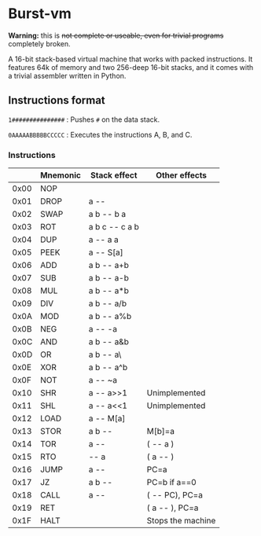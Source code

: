 # Burst-vm

**Warning:** this is ~~not complete or useable, even for trivial programs~~ completely broken.

A 16-bit stack-based virtual machine that works with packed instructions. It features 64k of memory and two 256-deep 16-bit stacks, and it comes with a trivial assembler written in Python.

## Instructions format

`1###############`
: Pushes `#` on the data stack.

`0AAAAABBBBBCCCCC`
: Executes the instructions A, B, and C.

### Instructions

|      | Mnemonic | Stack effect   | Other effects     |
| ---- | -------- | -------------- | ----------------- |
| 0x00 | NOP      |                |                   |
| 0x01 | DROP     | a --           |                   |
| 0x02 | SWAP     | a b -- b a     |                   |
| 0x03 | ROT      | a b c -- c a b |                   |
| 0x04 | DUP      | a -- a a       |                   |
| 0x05 | PEEK     | a -- S[a]      |                   |
| 0x06 | ADD      | a b -- a+b     |                   |
| 0x07 | SUB      | a b -- a-b     |                   |
| 0x08 | MUL      | a b -- a*b     |                   |
| 0x09 | DIV      | a b -- a/b     |                   |
| 0x0A | MOD      | a b -- a%b     |                   |
| 0x0B | NEG      | a -- -a        |                   |
| 0x0C | AND      | a b -- a&b     |                   |
| 0x0D | OR       | a b -- a\      |                   |
| 0x0E | XOR      | a b -- a^b     |                   |
| 0x0F | NOT      | a -- ~a        |                   |
| 0x10 | SHR      | a -- a>>1      | Unimplemented     |
| 0x11 | SHL      | a -- a<<1      | Unimplemented     |
| 0x12 | LOAD     | a -- M[a]      |                   |
| 0x13 | STOR     | a b --         | M[b]=a            |
| 0x14 | TOR      | a --           | ( -- a )          |
| 0x15 | RTO      | -- a           | ( a -- )          |
| 0x16 | JUMP     | a --           | PC=a              |
| 0x17 | JZ       | a b --         | PC=b if a==0      |
| 0x18 | CALL     | a --           | ( -- PC), PC=a    |
| 0x19 | RET      |                | ( a -- ), PC=a    |
| 0x1F | HALT     |                | Stops the machine |
